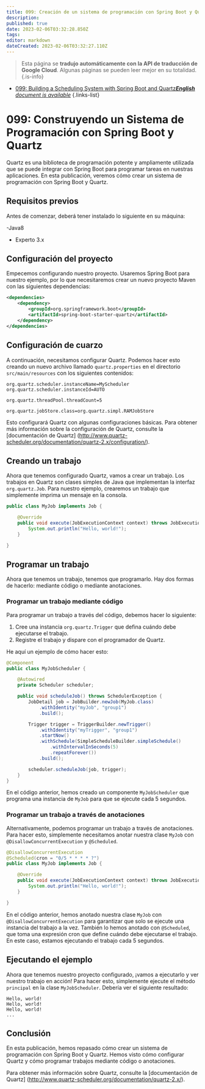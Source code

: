```yaml
---
title: 099: Creación de un sistema de programación con Spring Boot y Quartz
description: 
published: true
date: 2023-02-06T03:32:28.850Z
tags: 
editor: markdown
dateCreated: 2023-02-06T03:32:27.110Z
---
```


> Esta página se **tradujo automáticamente con la API de traducción de Google Cloud**.
Algunas páginas se pueden leer mejor en su totalidad.{.is-info}



- [099: Building a Scheduling System with Spring Boot and Quartz***English** document is available*](/en/Knowledge-base/Spring-Boot/Learning/099-building-a-scheduling-system-with-spring-boot-and-quartz)
{.links-list}


# 099: Construyendo un Sistema de Programación con Spring Boot y Quartz

Quartz es una biblioteca de programación potente y ampliamente utilizada que se puede integrar con Spring Boot para programar tareas en nuestras aplicaciones. En esta publicación, veremos cómo crear un sistema de programación con Spring Boot y Quartz.

## Requisitos previos

Antes de comenzar, deberá tener instalado lo siguiente en su máquina:

-Java8
- Experto 3.x

## Configuración del proyecto

Empecemos configurando nuestro proyecto. Usaremos Spring Boot para nuestro ejemplo, por lo que necesitaremos crear un nuevo proyecto Maven con las siguientes dependencias:

```xml
<dependencies>
    <dependency>
        <groupId>org.springframework.boot</groupId>
        <artifactId>spring-boot-starter-quartz</artifactId>
    </dependency>
</dependencies>
```

## Configuración de cuarzo

A continuación, necesitamos configurar Quartz. Podemos hacer esto creando un nuevo archivo llamado `quartz.properties` en el directorio `src/main/resources` con los siguientes contenidos:

```properties
org.quartz.scheduler.instanceName=MyScheduler
org.quartz.scheduler.instanceId=AUTO

org.quartz.threadPool.threadCount=5

org.quartz.jobStore.class=org.quartz.simpl.RAMJobStore
```

Esto configurará Quartz con algunas configuraciones básicas. Para obtener más información sobre la configuración de Quartz, consulte la [documentación de Quartz] (http://www.quartz-scheduler.org/documentation/quartz-2.x/configuration/).

## Creando un trabajo

Ahora que tenemos configurado Quartz, vamos a crear un trabajo. Los trabajos en Quartz son clases simples de Java que implementan la interfaz `org.quartz.Job`. Para nuestro ejemplo, crearemos un trabajo que simplemente imprima un mensaje en la consola.

```java
public class MyJob implements Job {

    @Override
    public void execute(JobExecutionContext context) throws JobExecutionException {
        System.out.println("Hello, world!");
    }

}
```

## Programar un trabajo

Ahora que tenemos un trabajo, tenemos que programarlo. Hay dos formas de hacerlo: mediante código o mediante anotaciones.

### Programar un trabajo mediante código

Para programar un trabajo a través del código, debemos hacer lo siguiente:

1. Cree una instancia `org.quartz.Trigger` que defina cuándo debe ejecutarse el trabajo.
2. Registre el trabajo y dispare con el programador de Quartz.

He aquí un ejemplo de cómo hacer esto:

```java
@Component
public class MyJobScheduler {

    @Autowired
    private Scheduler scheduler;

    public void scheduleJob() throws SchedulerException {
        JobDetail job = JobBuilder.newJob(MyJob.class)
            .withIdentity("myJob", "group1")
            .build();

        Trigger trigger = TriggerBuilder.newTrigger()
            .withIdentity("myTrigger", "group1")
            .startNow()
            .withSchedule(SimpleScheduleBuilder.simpleSchedule()
                .withIntervalInSeconds(5)
                .repeatForever())
            .build();

        scheduler.scheduleJob(job, trigger);
    }
}
```

En el código anterior, hemos creado un componente `MyJobScheduler` que programa una instancia de `MyJob` para que se ejecute cada 5 segundos.

### Programar un trabajo a través de anotaciones

Alternativamente, podemos programar un trabajo a través de anotaciones. Para hacer esto, simplemente necesitamos anotar nuestra clase `MyJob` con `@DisallowConcurrentExecution` y `@Scheduled`.

```java
@DisallowConcurrentExecution
@Scheduled(cron = "0/5 * * * * ?")
public class MyJob implements Job {

    @Override
    public void execute(JobExecutionContext context) throws JobExecutionException {
        System.out.println("Hello, world!");
    }

}
```

En el código anterior, hemos anotado nuestra clase `MyJob` con `@DisallowConcurrentExecution` para garantizar que solo se ejecute una instancia del trabajo a la vez. También lo hemos anotado con `@Scheduled`, que toma una expresión cron que define cuándo debe ejecutarse el trabajo. En este caso, estamos ejecutando el trabajo cada 5 segundos.

## Ejecutando el ejemplo

Ahora que tenemos nuestro proyecto configurado, ¡vamos a ejecutarlo y ver nuestro trabajo en acción! Para hacer esto, simplemente ejecute el método `principal` en la clase `MyJobScheduler`. Debería ver el siguiente resultado:

```
Hello, world!
Hello, world!
Hello, world!
...
```

## Conclusión

En esta publicación, hemos repasado cómo crear un sistema de programación con Spring Boot y Quartz. Hemos visto cómo configurar Quartz y cómo programar trabajos mediante código o anotaciones.

Para obtener más información sobre Quartz, consulte la [documentación de Quartz] (http://www.quartz-scheduler.org/documentation/quartz-2.x/).